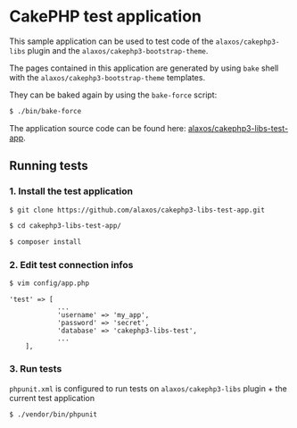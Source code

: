 # CakePHP test application

This sample application can be used to test code of the `alaxos/cakephp3-libs` plugin and the `alaxos/cakephp3-bootstrap-theme`.

The pages contained in this application are generated by using `bake` shell with the `alaxos/cakephp3-bootstrap-theme` templates.

They can be baked again by using the `bake-force` script:

```bash
$ ./bin/bake-force
```

The application source code can be found here: [alaxos/cakephp3-libs-test-app](https://github.com/alaxos/cakephp3-libs-test-app).

## Running tests

### 1. Install the test application

```bash
$ git clone https://github.com/alaxos/cakephp3-libs-test-app.git

$ cd cakephp3-libs-test-app/

$ composer install
```

### 2. Edit test connection infos

```bash
$ vim config/app.php
```

    'test' => [
                ...
                'username' => 'my_app',
                'password' => 'secret',
                'database' => 'cakephp3-libs-test',
                ...
        ],


### 3. Run tests

`phpunit.xml` is configured to run tests on `alaxos/cakephp3-libs` plugin + the current test application

```bash
$ ./vendor/bin/phpunit
```


